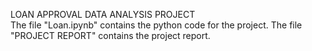 LOAN APPROVAL DATA ANALYSIS PROJECT                                                                                                                                               
The file "Loan.ipynb" contains the python code for the project.
The file "PROJECT REPORT" contains the project report.

